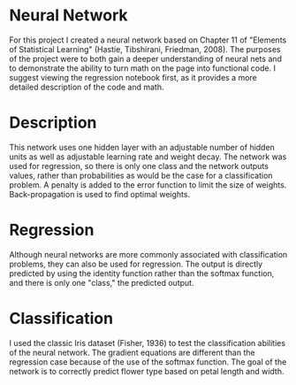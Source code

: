 # Neural Network
For this project I created a neural network based on Chapter 11 of "Elements of Statistical Learning" (Hastie, Tibshirani, Friedman, 2008). The purposes of the project were to both gain a deeper understanding of neural nets and to demonstrate the ability to turn math on the page into functional code. I suggest viewing the regression notebook first, as it provides a more detailed description of the code and math.
# Description
This network uses one hidden layer with an adjustable number of hidden units as well as adjustable learning rate and weight decay. The network was used for regression, so there is only one class and the network outputs values, rather than probabilities as would be the case for a classification problem. A penalty is added to the error function to limit the size of weights. Back-propagation is used to find optimal weights.
# Regression
Although neural networks are more commonly associated with classification problems, they can also be used for regression. The output
is directly predicted by using the identity function rather than the softmax function, and there is only one "class," the predicted output.
# Classification
I used the classic Iris dataset (Fisher, 1936) to test the classification abilities of the neural network. The gradient equations are different than the regression case because of the use of the softmax function. The goal of the network is to correctly predict flower type based on petal length and width.

